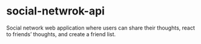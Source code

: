 # social-netwrok-api
Social network web application where users can share their thoughts, react to friends’ thoughts, and create a friend list.
